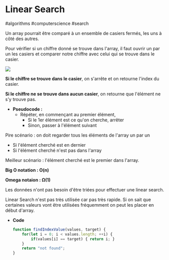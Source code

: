 # Linear Search

#algorithms #computerscience #search

Un array pourrait être comparé à un ensemble de casiers fermés, les uns à côté des autres.

Pour vérifier si un chiffre donné se trouve dans l'array, il faut ouvrir un par un les casiers et comparer notre chiffre avec celui qui se trouve dans le casier.

![](https://slaystudy.com/wp-content/uploads/2020/05/linearsearchitr.gif)

**Si le chiffre se trouve dans le casier**, on s'arrête et on retourne l'index du casier. 

**Si le chiffre ne se trouve dans aucun casier**, on retourne que l'élément ne s'y trouve pas.

- **Pseudocode :**
    - Répéter, en commençant au premier élément,
        - Si le 1er élément est ce qu'on cherche, arrêter
        - Sinon, passer à l'élément suivant

Pire scénario : on doit regarder tous les éléments de l'array un par un 

- Si l'élément cherché est en dernier
- Si l'élément cherché n'est pas dans l'array

Meilleur scénario : l'élément cherché est le premier dans l'array.

**Big O notation : O(n)**

**Omega notaion : Ω(1)**

Les données n'ont pas besoin d'être triées pour effectuer une linear search. 

Linear Search n'est pas très utilisée car pas très rapide. Si on sait que certaines valeurs vont être utilisées fréquemment on peut les placer en début d'array.

- **Code**
    
    ```jsx
    function findIndexValue(values, target) {
    	for(let i = 0; i < values.length; ++i) {
    		if(values[i] == target) { return i; }
    	}
    	return "not found";
    }
    			
    ```